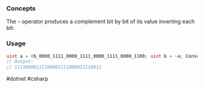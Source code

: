 ### Concepts

The `~` operator produces a complement bit by bit of its value inverting each bit:
### Usage

```csharp
uint a = 0b_0000_1111_0000_1111_0000_1111_0000_1100; uint b = ~a; Console.WriteLine(Convert.ToString(b, toBase: 2));
// Output: 
// 11110000111100001111000011110011
```

#dotnet #csharp 